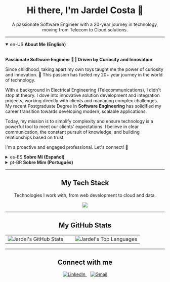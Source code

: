 <!-- 
  Senior Dev here! This is the updated code for your profile, 
  now powered by the information from your CV. 
  It tells a strong story about your career transition into software engineering.
  I've enriched the bios and the tech stack. Just copy and paste.
-->

<!-- Section: Header and Introduction -->
<div align="center">
  <h1>Hi there, I'm Jardel Costa 👋</h1>
  <p>
    A passionate Software Engineer with a 20-year journey in technology, moving from Telecom to Cloud solutions.
  </p>
</div>

---

<!-- Section: Multi-language Bio -->
<div>
  <details open>
    <summary>en-US <strong>About Me (English)</strong></summary>
    <br>
    <p>
      <strong>Passionate Software Engineer 🚀 | Driven by Curiosity and Innovation</strong>
    </p>
    <p>
      Since childhood, taking apart my own toys taught me the power of curiosity and innovation. 🔧 This passion has fueled my 20+ year journey in the world of technology.
    </p>
    <p>
      With a background in Electrical Engineering (Telecommunications), I didn't stop at theory. I dove into innovative solution development and integration projects, working directly with clients and managing complex challenges. My recent Postgraduate Degree in <strong>Software Engineering</strong> has solidified my career transition towards developing modern, scalable applications.
    </p>
    <p>
      Today, my mission is to simplify complexity and ensure technology is a powerful tool to meet our clients' expectations. I believe in clear communication, the constant pursuit of knowledge, and building relationships based on trust.
    </p>
    <p>I'm a proactive and engaged professional. Let's connect! 🤝</p>
  </details>

  <details>
    <summary>es-ES <strong>Sobre Mí (Español)</strong></summary>
    <br>
    <p>
      <strong>Ingeniero Apasionado por la Tecnología 🚀 | Impulsado por la Curiosidad y la Innovación</strong>
    </p>
    <p>
      Desde niño, desmontar mis propios juguetes me enseñó el poder de la curiosidad y la innovación. 🔧 Esa pasión me ha impulsado en una trayectoria de más de 20 años en el mundo de la tecnología.
    </p>
    <p>
      Graduado en Ingeniería Eléctrica con énfasis en Telecomunicaciones, no me limité a la teoría. Me sumergí en proyectos de desarrollo e integración de soluciones innovadoras, conectando directamente con clientes y gestionando proyectos complejos. Mi reciente Posgrado en <strong>Ingeniería de Software</strong> ha consolidado mi transición profesional hacia el desarrollo de aplicaciones modernas y escalables.
    </p>
    <p>
      Actualmente, mi misión es simplificar lo complejo y garantizar que la tecnología sea una herramienta poderosa para alcanzar las expectativas de nuestros clientes. Creo en el poder de la comunicación clara, la búsqueda constante de conocimiento y la construcción de relaciones de confianza.
    </p>
    <p>Soy un profesional comprometido y proactivo. ¡Conectemos! 🤝</p>
  </details>

  <details> <!-- The 'open' attribute makes the Portuguese bio visible by default -->
    <summary>pt-BR <strong>Sobre Mim (Português)</strong></summary>
    <br>
    <p>
      <strong>Engenheiro Apaixonado por Tecnologia 🚀 | Movido pela Curiosidade e Inovação</strong>
    </p>
    <p>
      Desde criança, desmontar meus próprios brinquedos me ensinou o poder da curiosidade e da inovação. 🔧 Essa paixão me impulsionou em uma jornada de mais de 20 anos no mundo da tecnologia.
    </p>
    <p>
      Formado em Engenharia Elétrica com ênfase em Telecomunicações, não me limitei à teoria. Mergulhei em projetos de desenvolvimento e integração de soluções inovadoras, na conexão direta com clientes e na gestão de projetos complexos. Minha recente Pós-Graduação em <strong>Engenharia de Software</strong> consolidou minha transição para o desenvolvimento de aplicações modernas e escaláveis.
    </p>
    <p>
      Atualmente, minha missão é simplificar o complexo e garantir que a tecnologia seja uma ferramenta poderosa para alcançar a expectativa dos nossos clientes. Acredito no poder da comunicação clara, na busca constante por conhecimento e na construção de relações de confiança.
    </p>
    <p>Sou um profissional engajado e proativo. Vamos conectar! 🤝</p>
  </details>
</div>

---

<!-- Section: Tech Stack -->
<div align="center">
  <h2>My Tech Stack</h2>
  <p>Technologies I work with, from web development to cloud and data.</p>
  
  <p>
    <a href="https://skillicons.dev">
      <!-- Icons updated based on your CV's certifications and modern dev practices -->
      <img src="https://skillicons.dev/icons?i=ts,js,react,nextjs,nodejs,nestjs,tailwind,html,css,aws,gcp,docker,git,github,linux,postman,prisma,postgres,mongodb,redis,kafka,databricks" />
    </a>
  </p>
</div>

---

<!-- Section: GitHub Stats -->
<div align="center">
  <h2>My GitHub Stats</h2>
  
  <table>
    <tr valign="top">
      <td width="50%">
        <img src="https://github-readme-stats.vercel.app/api?username=jardel-costa&show_icons=true&theme=dracula&include_all_commits=true&count_private=true" alt="Jardel's GitHub Stats"/>
      </td>
      <td width="50%">
        <img src="https://github-readme-stats.vercel.app/api/top-langs/?username=jardel-costa&layout=compact&langs_count=7&theme=dracula" alt="Jardel's Top Languages"/>
      </td>
    </tr>
  </table>
</div>

---

<!-- Section: Connect with me -->
<div align="center">
  <h2>Connect with me</h2>
  <p>
    <a href="https://www.linkedin.com/in/costajardel/" target="_blank">
      <img src="https://img.shields.io/badge/LinkedIn-0077B5?style=for-the-badge&logo=linkedin&logoColor=white" alt="LinkedIn">
    </a>
    &nbsp;&nbsp; <!-- Space between badges -->
    <a href="mailto:jardel.costa@ngntelecom.com.br">
      <img src="https://img.shields.io/badge/Gmail-D14836?style=for-the-badge&logo=gmail&logoColor=white" alt="Gmail">
    </a>
  </p>
</div>